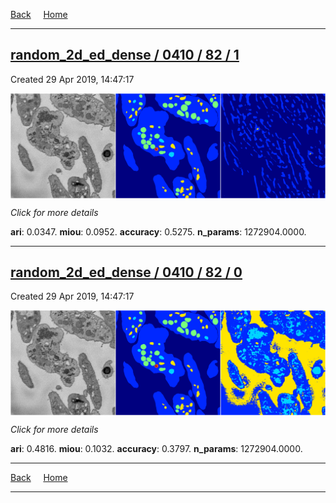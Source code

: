 
[Back](..)&nbsp;&nbsp;&nbsp;&nbsp;&nbsp;[Home](https://leapmanlab.github.io/snapshots)

---

<div class="summary"><a href="1"><h2>random_2d_ed_dense / 0410 / 82 / 1</h2></a><p>Created 29 Apr 2019, 14:47:17
</p><a href="1"><img src="1/media/summary.png" align="center"></a><p>
<i>Click for more details</i>
</p></div>

**ari**: 0.0347. **miou**: 0.0952. **accuracy**: 0.5275. **n_params**: 1272904.0000. 

---

<div class="summary"><a href="0"><h2>random_2d_ed_dense / 0410 / 82 / 0</h2></a><p>Created 29 Apr 2019, 14:47:17
</p><a href="0"><img src="0/media/summary.png" align="center"></a><p>
<i>Click for more details</i>
</p></div>

**ari**: 0.4816. **miou**: 0.1032. **accuracy**: 0.3797. **n_params**: 1272904.0000. 

---

[Back](..)&nbsp;&nbsp;&nbsp;&nbsp;&nbsp;[Home](https://leapmanlab.github.io/snapshots)

---